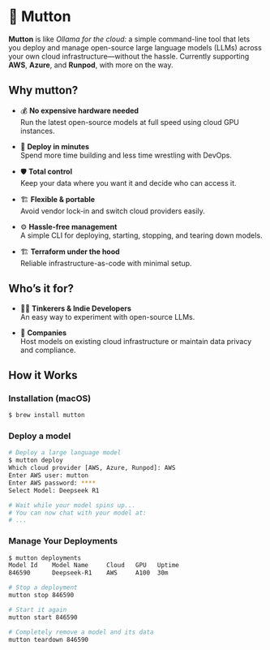 # 🐑 Mutton

**Mutton** is like *Ollama for the cloud:* a simple command-line tool that lets you deploy and manage open-source large language models (LLMs) across your own cloud infrastructure—without the hassle. Currently supporting **AWS**, **Azure**, and **Runpod**, with more on the way.

## Why mutton?

- 💰 **No expensive hardware needed**  
  Run the latest open-source models at full speed using cloud GPU instances.  

- 🚀 **Deploy in minutes**  
  Spend more time building and less time wrestling with DevOps.  

- 🛡️ **Total control**  
  Keep your data where you want it and decide who can access it.  

- 🏗️ **Flexible & portable**  
  Avoid vendor lock-in and switch cloud providers easily.  

- ⚙️ **Hassle-free management**  
  A simple CLI for deploying, starting, stopping, and tearing down models.  

- 🏗️ **Terraform under the hood**  
  Reliable infrastructure-as-code with minimal setup.

## Who’s it for?

- 🧑‍💻 **Tinkerers & Indie Developers**  
  An easy way to experiment with open-source LLMs.

- 🏢 **Companies**  
  Host models on existing cloud infrastructure or maintain data privacy and compliance.

## How it Works

### Installation (macOS)

```bash
$ brew install mutton
```

### Deploy a model

```bash
# Deploy a large language model
$ mutton deploy
Which cloud provider [AWS, Azure, Runpod]: AWS
Enter AWS user: mutton
Enter AWS password: ****
Select Model: Deepseek R1

# Wait while your model spins up...
# You can now chat with your model at:
# ...
```


### Manage Your Deployments

```bash 
$ mutton deployments
Model Id    Model Name     Cloud   GPU   Uptime
846590      Deepseek-R1    AWS     A100  30m

# Stop a deployment
mutton stop 846590

# Start it again
mutton start 846590

# Completely remove a model and its data
mutton teardown 846590
```

